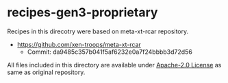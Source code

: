# recipes-gen3-proprietary

Recipes in this direcotry were based on meta-xt-rcar repository.

- https://github.com/xen-troops/meta-xt-rcar
  - Commit: da9485c357b041f5af6232e0a7f24bbbb3d72d56

All files included in this directory are available under [Apache-2.0 License](./LICENSE) as same as original repository.


